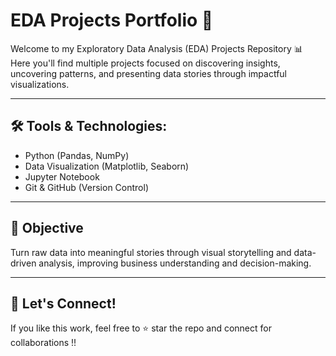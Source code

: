 # EDA Projects Portfolio 📁

Welcome to my Exploratory Data Analysis (EDA) Projects Repository 📊 <br>
Here you'll find multiple projects focused on discovering insights, uncovering patterns, and presenting data stories through impactful visualizations.

---

## 🛠️ Tools & Technologies:
- Python (Pandas, NumPy)
- Data Visualization (Matplotlib, Seaborn)
- Jupyter Notebook
- Git & GitHub (Version Control)

---

## 🎯 Objective
Turn raw data into meaningful stories through visual storytelling and data-driven analysis, improving business understanding and decision-making.

---

## 🚀 Let's Connect!
If you like this work, feel free to ⭐ star the repo and connect for collaborations !!
